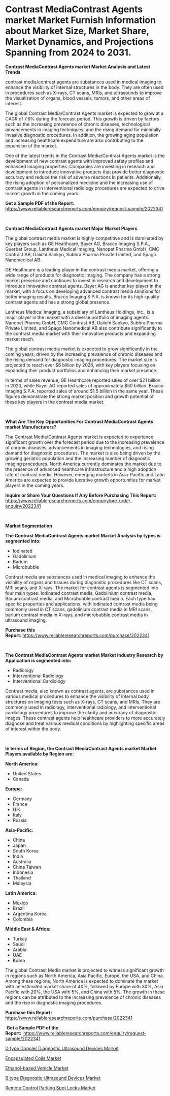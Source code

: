 <p><h1>Contrast MediaContrast Agents market Market Furnish Information about Market Size, Market Share, Market Dynamics, and Projections Spanning from 2024 to 2031.</h1></p><p><strong>Contrast MediaContrast Agents market Market Analysis and Latest Trends</strong></p>
<p><p>contrast media/contrast agents are substances used in medical imaging to enhance the visibility of internal structures in the body. They are often used in procedures such as X-rays, CT scans, MRIs, and ultrasounds to improve the visualization of organs, blood vessels, tumors, and other areas of interest.</p><p>The global Contrast Media/Contrast Agents market is expected to grow at a CAGR of 7.6% during the forecast period. This growth is driven by factors such as the increasing prevalence of chronic diseases, technological advancements in imaging techniques, and the rising demand for minimally invasive diagnostic procedures. In addition, the growing aging population and increasing healthcare expenditure are also contributing to the expansion of the market.</p><p>One of the latest trends in the Contrast Media/Contrast Agents market is the development of new contrast agents with improved safety profiles and enhanced imaging properties. Companies are investing in research and development to introduce innovative products that provide better diagnostic accuracy and reduce the risk of adverse reactions in patients. Additionally, the rising adoption of personalized medicine and the increasing use of contrast agents in interventional radiology procedures are expected to drive market growth in the coming years.</p></p>
<p><strong>Get a Sample PDF of the Report:&nbsp;</strong> <a href="https://www.reliableresearchreports.com/enquiry/request-sample/2022341">https://www.reliableresearchreports.com/enquiry/request-sample/2022341</a></p>
<p>&nbsp;</p>
<p><strong>Contrast MediaContrast Agents market Major Market Players</strong></p>
<p><p>The global contrast media market is highly competitive and is dominated by key players such as GE Healthcare, Bayer AG, Bracco Imaging S.P.A., Guerbet Group, Lantheus Medical Imaging, Nanopet Pharma GmbH, CMC Contrast AB, Daiichi Sankyo, Subhra Pharma Private Limited, and Spago Nanomedical AB.</p><p>GE Healthcare is a leading player in the contrast media market, offering a wide range of products for diagnostic imaging. The company has a strong market presence and continues to invest in research and development to introduce innovative contrast agents. Bayer AG is another key player in the market, with a focus on developing advanced contrast media solutions for better imaging results. Bracco Imaging S.P.A. is known for its high-quality contrast agents and has a strong global presence.</p><p>Lantheus Medical Imaging, a subsidiary of Lantheus Holdings, Inc., is a major player in the market with a diverse portfolio of imaging agents. Nanopet Pharma GmbH, CMC Contrast AB, Daiichi Sankyo, Subhra Pharma Private Limited, and Spago Nanomedical AB also contribute significantly to the contrast media market with their innovative products and expanding market reach.</p><p>The global contrast media market is expected to grow significantly in the coming years, driven by the increasing prevalence of chronic diseases and the rising demand for diagnostic imaging procedures. The market size is projected to reach over $6 billion by 2026, with key players focusing on expanding their product portfolios and enhancing their market presence.</p><p>In terms of sales revenue, GE Healthcare reported sales of over $21 billion in 2020, while Bayer AG reported sales of approximately $50 billion. Bracco Imaging S.P.A. reported sales of around $1.5 billion in the same year. These figures demonstrate the strong market position and growth potential of these key players in the contrast media market.</p></p>
<p>&nbsp;</p>
<p><strong>What Are The Key Opportunities For Contrast MediaContrast Agents market Manufacturers?</strong></p>
<p><p>The Contrast Media/Contrast Agents market is expected to experience significant growth over the forecast period due to the increasing prevalence of chronic diseases, advancements in imaging technologies, and rising demand for diagnostic procedures. The market is also being driven by the growing geriatric population and the increasing number of diagnostic imaging procedures. North America currently dominates the market due to the presence of advanced healthcare infrastructure and a high adoption rate of contrast media. However, emerging markets in Asia-Pacific and Latin America are expected to provide lucrative growth opportunities for market players in the coming years.</p></p>
<p><strong>Inquire or Share Your Questions If Any Before Purchasing This Report:</strong> <a href="https://www.reliableresearchreports.com/enquiry/pre-order-enquiry/2022341">https://www.reliableresearchreports.com/enquiry/pre-order-enquiry/2022341</a></p>
<p>&nbsp;</p>
<p><strong>Market Segmentation</strong></p>
<p><strong>The Contrast MediaContrast Agents market Market Analysis by types is segmented into:</strong></p>
<p><ul><li>Iodinated</li><li>Gadolinium</li><li>Barium</li><li>Microbubble</li></ul></p>
<p><p>Contrast media are substances used in medical imaging to enhance the visibility of organs and tissues during diagnostic procedures like CT scans, MRI scans, and X-rays. The market for contrast agents is segmented into four main types: Iodinated contrast media, Gadolinium contrast media, Barium contrast media, and Microbubble contrast media. Each type has specific properties and applications, with iodinated contrast media being commonly used in CT scans, gadolinium contrast media in MRI scans, barium contrast media in X-rays, and microbubble contrast media in ultrasound imaging.</p></p>
<p><strong>Purchase this Report:&nbsp;</strong><a href="https://www.reliableresearchreports.com/purchase/2022341">https://www.reliableresearchreports.com/purchase/2022341</a></p>
<p>&nbsp;</p>
<p><strong>The Contrast MediaContrast Agents market Market Industry Research by Application is segmented into:</strong></p>
<p><ul><li>Radiology</li><li>Interventional Radiology</li><li>Interventional Cardiology</li></ul></p>
<p><p>Contrast media, also known as contrast agents, are substances used in various medical procedures to enhance the visibility of internal body structures on imaging tests such as X-rays, CT scans, and MRIs. They are commonly used in radiology, interventional radiology, and interventional cardiology procedures to improve the clarity and accuracy of diagnostic images. These contrast agents help healthcare providers to more accurately diagnose and treat various medical conditions by highlighting specific areas of interest within the body.</p></p>
<p>&nbsp;</p>
<p><strong>In terms of Region, the Contrast MediaContrast Agents market Market Players available by Region are:</strong></p>
<p>
    <p> <strong> North America: </strong>
        <ul>
            <li>United States</li>
            <li>Canada</li>
        </ul>
        </p> 
    <p> <strong> Europe: </strong>
        <ul>
            <li>Germany</li>
            <li>France</li>
            <li>U.K.</li>
            <li>Italy</li>
            <li>Russia</li>
        </ul>
        </p> 
    <p> <strong> Asia-Pacific: </strong>
        <ul>
            <li>China</li>
            <li>Japan</li>
            <li>South Korea</li>
            <li>India</li>
            <li>Australia</li>
            <li>China Taiwan</li>
            <li>Indonesia</li>
            <li>Thailand</li>
            <li>Malaysia</li>
        </ul>
        </p> 
    <p> <strong> Latin America: </strong>
        <ul>
            <li>Mexico</li>
            <li>Brazil</li>
            <li>Argentina Korea</li>
            <li>Colombia</li>
        </ul>
        </p> 
    <p> <strong> Middle East & Africa: </strong>
        <ul>
            <li>Turkey</li>
            <li>Saudi</li>
            <li>Arabia</li>
            <li>UAE</li>
            <li>Korea</li>
        </ul>
    </p>
    </p>
<p><p>The global Contrast Media market is projected to witness significant growth in regions such as North America, Asia Pacific, Europe, the USA, and China. Among these regions, North America is expected to dominate the market with an estimated market share of 40%, followed by Europe with 30%, Asia Pacific with 20%, the USA with 5%, and China with 5%. The growth in these regions can be attributed to the increasing prevalence of chronic diseases and the rise in diagnostic imaging procedures.</p></p>
<p><strong>Purchase this Report: </strong><a href="https://www.reliableresearchreports.com/purchase/2022341">https://www.reliableresearchreports.com/purchase/2022341</a></p>
<p>&nbsp;<strong>Get a Sample PDF of the Report:&nbsp;&nbsp;</strong><a href="https://www.reliableresearchreports.com/enquiry/request-sample/2022341">https://www.reliableresearchreports.com/enquiry/request-sample/2022341</a></p>
<p><strong></strong></p>
<p><p><a href="https://github.com/nicoletavirag/Market-Research-Report-List-2/blob/main/d-type-doppler-diagnostic-ultrasound-devices-market.md">D type Doppler Diagnostic Ultrasound Devices Market</a></p><p><a href="https://ivy-potential-64b.notion.site/Encapsulated-Coils-Market-Challenges-Opportunities-and-Growth-Drivers-and-Major-Market-Players-fo-8aae678a978346cebf6e639fbc8d3572">Encapsulated Coils Market</a></p><p><a href="https://view.publitas.com/reportprime-1/global-ethanol-based-vehicle-market-by-types-applications-and-major-players-with-regional-growth-rate-analysis-and-development-situation-from-2024-to-2031/">Ethanol-based Vehicle Market</a></p><p><a href="https://github.com/mauripalmi/Market-Research-Report-List-2/blob/main/b-type-diagnostic-ultrasound-devices-market.md">B type Diagnostic Ultrasound Devices Market</a></p><p><a href="https://view.publitas.com/reportprime-1/decoding-the-remote-control-parking-spot-locks-market-a-deep-dive-into-the-latest-market-trends-market-segmentation-and-competitive-analysis/">Remote Control Parking Spot Locks Market</a></p></p>